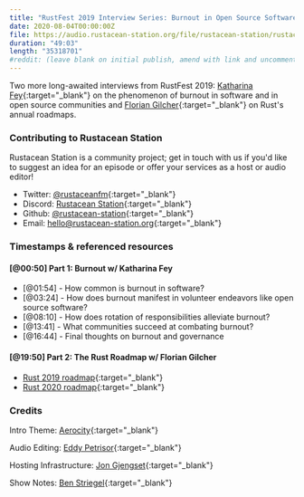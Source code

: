 ```yaml
---
title: "RustFest 2019 Interview Series: Burnout in Open Source Software; The Rust Roadmap"
date: 2020-08-04T00:00:00Z
file: https://audio.rustacean-station.org/file/rustacean-station/rustacean-station-e025-rustfest-katharina-florian.mp3
duration: "49:03"
length: "35318701"
#reddit: (leave blank on initial publish, amend with link and uncomment this line after Reddit thread has been posted)
---
```


Two more long-awaited interviews from RustFest 2019: [Katharina Fey](https://twitter.com/spacekookie){:target="_blank"} on the phenomenon of burnout in software and in open source communities and [Florian Gilcher](https://twitter.com/Argorak){:target="_blank"} on Rust's annual roadmaps.

<!--
The episode introduction goes here.
The first paragraph should ideally be short, and is used in various
places as a "short description" for the episode. Any subsequent
paragraphs show up as "expanded description".
-->

### Contributing to Rustacean Station

<!-- You can probably leave this as-is -->

Rustacean Station is a community project; get in touch with us if you'd like to suggest an idea for an episode or offer your services as a host or audio editor!

 - Twitter: [@rustaceanfm](https://twitter.com/rustaceanfm){:target="_blank"}
 - Discord: [Rustacean Station](https://discord.gg/cHc3Gyc){:target="_blank"}
 - Github: [@rustacean-station](https://github.com/rustacean-station/){:target="_blank"}
 - Email: [hello@rustacean-station.org](mailto:hello@rustacean-station.org){:target="_blank"}

### Timestamps & referenced resources

#### [@00:50] Part 1: Burnout w/ Katharina Fey

 - [@01:54] - How common is burnout in software?
 - [@03:24] - How does burnout manifest in volunteer endeavors like open source software?
 - [@08:10] - How does rotation of responsibilities alleviate burnout?
 - [@13:41] - What communities succeed at combating burnout?
 - [@16:44] - Final thoughts on burnout and governance

#### [@19:50] Part 2: The Rust Roadmap w/ Florian Gilcher

 - [Rust 2019 roadmap](https://blog.rust-lang.org/2019/04/23/roadmap.html){:target="_blank"}
 - [Rust 2020 roadmap](https://github.com/rust-lang/rfcs/blob/master/text/2857-roadmap-2020.md){:target="_blank"}

### Credits

Intro Theme: [Aerocity](https://twitter.com/AerocityMusic){:target="_blank"}

Audio Editing: [Eddy Petrisor](https://twitter.com/eddypetrisor){:target="_blank"}

Hosting Infrastructure: [Jon Gjengset](https://twitter.com/jonhoo/){:target="_blank"}

Show Notes: [Ben Striegel](https://twitter.com/bstrie){:target="_blank"}
